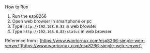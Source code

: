 How to Run

1. Run the esp8266
2. Open web browser in smartphone or pc
3. Type `http://192.168.0.83` in web browser
4. Type `http://192.168.0.83/status` in web browser

Reference from : [https://www.warriornux.com/esp8266-simple-web-server/](https://www.warriornux.com/esp8266-simple-web-server/)
